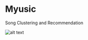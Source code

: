 # Myusic
Song Clustering and Recommendation

![alt text](https://github.com/vendettacoder/Myusic/tree/master/snapshots/homepage.png "Homepage")
